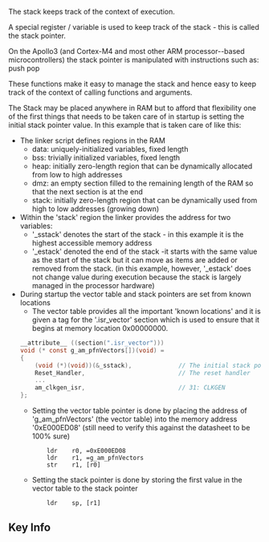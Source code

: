 The stack keeps track of the context of execution. 

A special register / variable is used to keep track of the stack - this is called the stack pointer.

On the Apollo3 (and Cortex-M4 and most other ARM processor--based microcontrollers) the stack pointer
is manipulated with instructions such as:
push
pop

These functions make it easy to manage the stack and hence easy to keep track of the context of calling 
functions and arguments.

The Stack may be placed anywhere in RAM but to afford that flexibility one of the first things that 
needs to be taken care of in startup is setting the initial stack pointer value. In this example that
is taken care of like this:

- The linker script defines regions in the RAM
  - data: uniquely-initialized variables, fixed length
  - bss: trivially initialized variables, fixed length
  - heap: initially zero-length region that can be dynamically allocated from low to high addresses
  - dmz: an empty section filled to the remaining length of the RAM so that the next section is at the end
  - stack: initially zero-length region that can be dynamically used from high to low addresses (growing down)
- Within the 'stack' region the linker provides the address for two variables:
  - '_sstack' denotes the start of the stack - in this example it is the highest accessible memory address
  - '_estack' denoted the end of the stack -it starts with the same value as the start of the stack but it can move as items are added or removed from the stack. (in this example, however, '_estack' does not change value during execution because the stack is largely managed in the processor hardware)
- During startup the vector table and stack pointers are set from known locations
  - The vector table provides all the important 'known locations' and it is given a tag for the '.isr_vector' section which is used to ensure that it begins at memory location 0x00000000.
  ```c
  __attribute__ ((section(".isr_vector")))
  void (* const g_am_pfnVectors[])(void) =
  {
      (void (*)(void))(&_sstack),             // The initial stack pointer (provided by linker script)
      Reset_Handler,                          // The reset handler
      ...
      am_clkgen_isr,                          // 31: CLKGEN
  };
  ```
  - Setting the vector table pointer is done by placing the address of 'g_am_pfnVectors' (the vector table) into the memory address '0xE000ED08' (still need to verify this against the datasheet to be 100% sure)
    ```
        ldr    r0, =0xE000ED08
        ldr    r1, =g_am_pfnVectors
        str    r1, [r0]
    ```
  - Setting the stack pointer is done by storing the first value in the vector table to the stack pointer
    ```
        ldr    sp, [r1]
    ```

## Key Info
